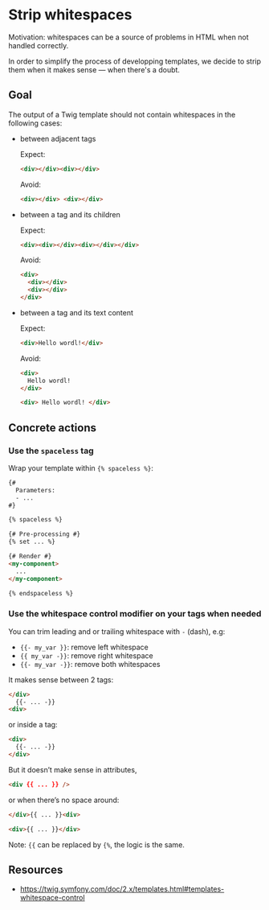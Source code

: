 # Strip whitespaces

Motivation: whitespaces can be a source of problems in HTML when not handled correctly.

In order to simplify the process of developping templates, we decide to strip them when it makes sense — when there's a doubt.

## Goal

The output of a Twig template should not contain whitespaces in the following cases:

- between adjacent tags

  Expect:

  ```html
  <div></div><div></div>
  ```

  Avoid:

  ```html
  <div></div> <div></div>
  ```

- between a tag and its children

  Expect:

  ```html
  <div><div></div><div></div></div>
  ```

  Avoid:

  ```html
  <div>
    <div></div>
    <div></div>
  </div>
  ```

- between a tag and its text content

  Expect:

  ```html
  <div>Hello wordl!</div>
  ```

  Avoid:

  ```html
  <div>
    Hello wordl!
  </div>
  ```

  ```html
  <div> Hello wordl! </div>
  ```

## Concrete actions

### Use the `spaceless` tag

Wrap your template within `{% spaceless %}`:

<!-- prettier-ignore -->
```html
{#
  Parameters:
  - ...
#}

{% spaceless %}

{# Pre-processing #}
{% set ... %}

{# Render #}
<my-component>
  ...
</my-component>

{% endspaceless %}
```

### Use the whitespace control modifier on your tags when needed

You can trim leading and or trailing whitespace with `-` (dash), e.g:

- `{{- my_var }}`: remove left whitespace
- `{{ my_var -}}`: remove right whitespace
- `{{- my_var -}}`: remove both whitespaces

It makes sense between 2 tags:

```html
</div>
  {{- ... -}}
<div>
```

or inside a tag:

```html
<div>
  {{- ... -}}
</div>
```

But it doesn’t make sense in attributes,

```html
<div {{ ... }} />
```

or when there’s no space around:

```html
</div>{{ ... }}<div>
```

```html
<div>{{ ... }}</div>
```

Note: `{{` can be replaced by `{%`, the logic is the same.

## Resources

- https://twig.symfony.com/doc/2.x/templates.html#templates-whitespace-control

```

```
